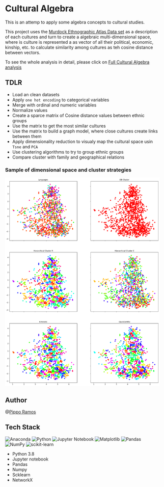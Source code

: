 # Cultural Algebra

This is an attemp to apply some algebra concepts to cultural studies.

This project uses the [Murdock Ethnographic Atlas Data set](https://d-place.org/contributions/EA) as a description of each cultures and turn to create a algebraic multi-dimensional space, where is culture is represented a as vector of all their political, economic, kinship, etc. to calculate similarity among cultures as teh cosine distance between vectors.

To see the whole analysis in detail, please click on [Full Cultural Algebra analysis](https://nbviewer.jupyter.org/github/anankeman/Cultural-Algebra/blob/master/cultural%20similarity.ipynb)


## TDLR

- Load an clean datasets
- Apply `one hot encoding` to categorical variables
- Merge with ordinal and numeric variables
- Normalize values
- Create a sparce matrix of Cosine distance values between ethnic groups
- Use the matrix to get the most similar cultures
- Use the matrix to build a graph model, where close cultures create links between them
- Apply dimensionality reduction to visualy map the cultural space usin `Tsne` and `PCA`
- Use clustering algorithms to try to group ethnic groups
- Compare cluster with family and geographical relations

### Sample of dimensional space and cluster strategies

![Clusters](output.png)

## Author

@[Pippo Ramos](https://github.com/pippo-sci)


## Tech Stack

![Anaconda](https://img.shields.io/badge/Anaconda-%2344A833.svg?style=for-the-badge&logo=anaconda&logoColor=white)
![Python](https://img.shields.io/badge/python-3670A0?style=for-the-badge&logo=python&logoColor=ffdd54)
![Jupyter Notebook](https://img.shields.io/badge/jupyter-%23FA0F00.svg?style=for-the-badge&logo=jupyter&logoColor=white)
![Matplotlib](https://img.shields.io/badge/Matplotlib-%23ffffff.svg?style=for-the-badge&logo=Matplotlib&logoColor=black)
![Pandas](https://img.shields.io/badge/pandas-%23150458.svg?style=for-the-badge&logo=pandas&logoColor=white)
![NumPy](https://img.shields.io/badge/numpy-%23013243.svg?style=for-the-badge&logo=numpy&logoColor=white)
![scikit-learn](https://img.shields.io/badge/scikit--learn-%23F7931E.svg?style=for-the-badge&logo=scikit-learn&logoColor=white)

- Python 3.8
- Jupyter notebook
- Pandas
- Numpy
- Scklearn
- NetworkX
